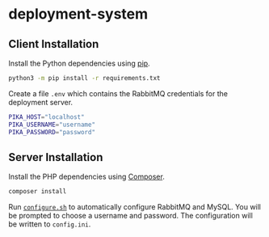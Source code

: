 # deployment-system

## Client Installation

Install the Python dependencies using [pip](https://pip.pypa.io/en/stable/).

```sh
python3 -m pip install -r requirements.txt
```

Create a file `.env` which contains the RabbitMQ credentials for the deployment server.

```sh
PIKA_HOST="localhost"
PIKA_USERNAME="username"
PIKA_PASSWORD="password"
```

## Server Installation

Install the PHP dependencies using [Composer](https://getcomposer.org/).

```sh
composer install
```

Run [`configure.sh`](server/configure.sh) to automatically configure RabbitMQ and MySQL. You will be prompted to choose a username and password. The configuration will be written to `config.ini`.
